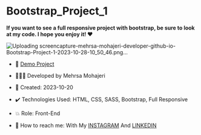 # Bootstrap_Project_1

**If you want to see a full responsive project with bootstrap, be sure to look at my code. I hope you enjoy it! ♥️**  

![Uploading screencapture-mehrsa-mohajeri-developer-github-io-Bootstrap-Project-1-2023-10-28-10_50_46.png…]()
       
    
- 🔗 [Demo Project](https://mehrsa-mohajeri-developer.github.io/Bootstrap_Project_1/)
  
- 👩🏻‍💻 Developed by Mehrsa Mohajeri 

- 📆 Created: 2023-10-20

- ✔️ Technologies Used: HTML, CSS, SASS, Bootstrap, Full Responsive

- 💥 Role: Front-End

- 📲 How to reach me: With My [INSTAGRAM](https://www.instagram.com/mehrsa_mohajeri_developer) And [LINKEDIN](https://www.linkedin.com/in/mehrsa-mohajeri-developer)
